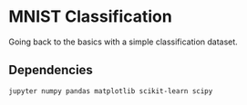 # MNIST Classification
Going back to the basics with a simple classification dataset.
## Dependencies
`jupyter numpy pandas matplotlib scikit-learn scipy`
